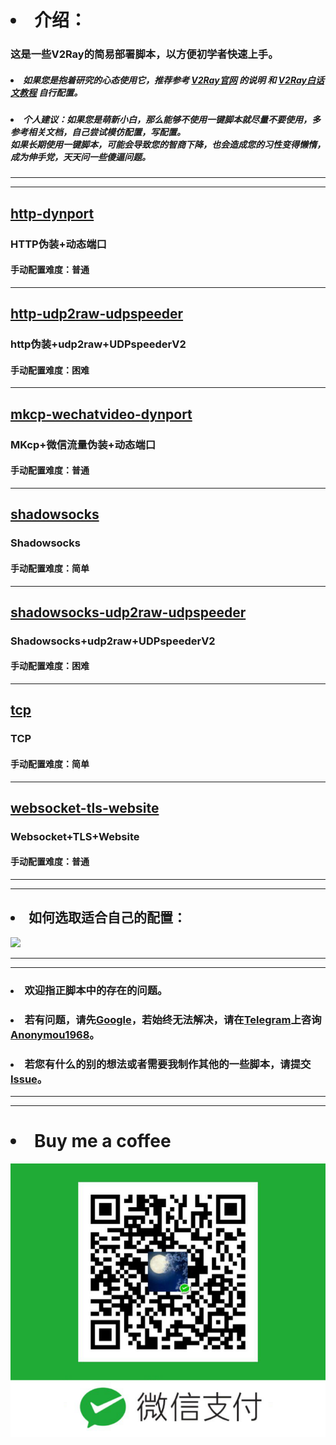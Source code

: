 # <li>介绍：</li>
### 这是一些V2Ray的简易部署脚本，以方便初学者快速上手。
##### <li>如果您是抱着研究的心态使用它，推荐参考 [V2Ray官网](https://www.v2ray.com) 的说明 和 [V2Ray白话文教程](https://toutyrater.github.io) 自行配置。</li>
##### <li>个人建议：如果您是萌新小白，那么能够不使用一键脚本就尽量不要使用，多参考相关文档，自己尝试模仿配置，写配置。<br /> 如果长期使用一键脚本，可能会导致您的智商下降，也会造成您的习性变得懒惰，成为伸手党，天天问一些傻逼问题。</li>
- - -
- - -
## [http-dynport](https://github.com/1715173329/v2ray-easy-to-use/blob/master/http-dynport)
### HTTP伪装+动态端口
#### 手动配置难度：普通
- - -
## [http-udp2raw-udpspeeder](https://github.com/1715173329/v2ray-easy-to-use/blob/master/http-udp2raw-udpspeeder)
### http伪装+udp2raw+UDPspeederV2
#### 手动配置难度：困难
- - -
## [mkcp-wechatvideo-dynport](https://github.com/1715173329/v2ray-easy-to-use/blob/master/mkcp-wechatvideo-dynport)
### MKcp+微信流量伪装+动态端口
#### 手动配置难度：普通
- - -
## [shadowsocks](https://github.com/1715173329/v2ray-easy-to-use/blob/master/shadowsocks)
### Shadowsocks
#### 手动配置难度：简单
- - -
## [shadowsocks-udp2raw-udpspeeder](https://github.com/1715173329/v2ray-easy-to-use/blob/master/shadowsocks-udp2raw-udpspeeder)
### Shadowsocks+udp2raw+UDPspeederV2
#### 手动配置难度：困难
- - -
## [tcp](https://github.com/1715173329/v2ray-easy-to-use/blob/master/tcp)
### TCP
#### 手动配置难度：简单
- - -
## [websocket-tls-website](https://github.com/1715173329/v2ray-easy-to-use/blob/master/websocket-tls-website)
### Websocket+TLS+Website
#### 手动配置难度：普通
- - -
- - -
## <li>如何选取适合自己的配置：</li>
![](How_To_Choose.jpg)
- - -
- - -
### <li>欢迎指正脚本中的存在的问题。</li>
### <li>若有问题，请先<b><a href="https://www.google.com">Google</a></b>，若始终无法解决，请在<b><a href="https://www.telegram.org">Telegram</a></b>上咨询<b><a href="https://t.me/Anonymou1968">Anonymou1968</a></b>。</li>
### <li>若您有什么的别的想法或者需要我制作其他的一些脚本，请提交<a href="https://github.com/1715173329/v2ray-easy-to-use/issues">Issue</a>。</li>
- - -
- - -
# <li>Buy me a coffee</li>
![](Buy_me_a_coffee.png)
